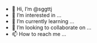 - 👋 Hi, I’m @sggttj
- 👀 I’m interested in ...
- 🌱 I’m currently learning ...
- 💞️ I’m looking to collaborate on ...
- 📫 How to reach me ...

<!---
sggttj/sggttj is a ✨ special ✨ repository because its `README.md` (this file) appears on your GitHub profile.
You can click the Preview link to take a look at your changes.
--->
